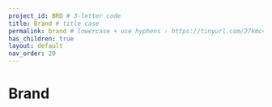 ```yaml
---
project_id: BRD # 3-letter code
title: Brand # title case
permalink: brand # lowercase + use hyphens › https://tinyurl.com/27kmc4rb
has_children: true
layout: default
nav_order: 20
---
```


# Brand
